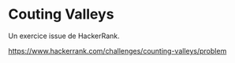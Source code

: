 # Couting Valleys

Un exercice issue de HackerRank.

https://www.hackerrank.com/challenges/counting-valleys/problem

